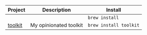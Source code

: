 <!-- project_table_start -->
| Project                                      | Description            | Install                |
| -------------------------------------------- | ---------------------- | ---------------------- |
| []()                                         |                        | `brew install `        |
| [toolkit](https://github.com/kjuulh/toolkit) | My opinionated toolkit | `brew install toolkit` |
<!-- project_table_end -->
